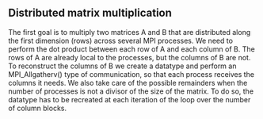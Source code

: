 ## Distributed matrix multiplication
The first goal is to multiply two matrices A and B that are distributed along the first dimension (rows) across several MPI processes. We need to perform the dot product between each row of A and each column of B. The rows of A are already local to the processes, but the columns of B are not. To reconstruct the columns of B we create a datatype and perform an MPI_Allgatherv() type of communication, so that each process receives the columns it needs. We also take care of the possible remainders when the number of processes is not a divisor of the size of the matrix. To do so, the datatype has to be recreated at each iteration of the loop over the number of column blocks.
